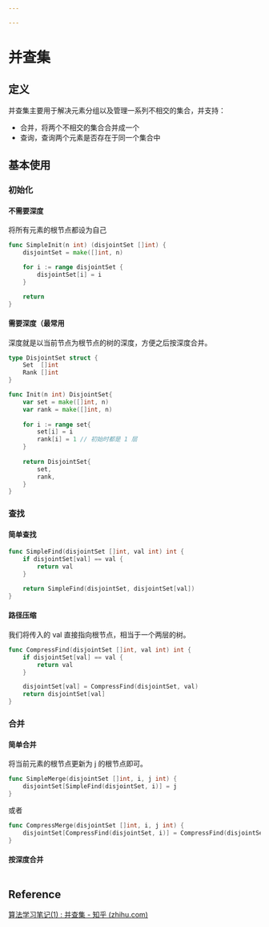 ```yaml
---

---
```


# 并查集

## 定义

并查集主要用于解决元素分组以及管理一系列不相交的集合，并支持：

- 合并，将两个不相交的集合合并成一个
- 查询，查询两个元素是否存在于同一个集合中



## 基本使用

### 初始化

#### 不需要深度

将所有元素的根节点都设为自己

```go
func SimpleInit(n int) (disjointSet []int) {
	disjointSet = make([]int, n)

	for i := range disjointSet {
		disjointSet[i] = i
	}

	return
}
```

#### 需要深度（最常用

深度就是以当前节点为根节点的树的深度，方便之后按深度合并。

```go
type DisjointSet struct {
	Set  []int
	Rank []int
}

func Init(n int) DisjointSet{
	var set = make([]int, n)
	var rank = make([]int, n)
	
	for i := range set{
		set[i] = i
		rank[i] = 1 // 初始时都是 1 层
	}
	
	return DisjointSet{
		set,
		rank,
	}
}
```





### 查找

#### 简单查找

```go
func SimpleFind(disjointSet []int, val int) int {
	if disjointSet[val] == val {
		return val
	}

	return SimpleFind(disjointSet, disjointSet[val])
}
```

#### 路径压缩

我们将传入的 val 直接指向根节点，相当于一个两层的树。

```go
func CompressFind(disjointSet []int, val int) int {
	if disjointSet[val] == val {
		return val
	}

	disjointSet[val] = CompressFind(disjointSet, val)
	return disjointSet[val]
}
```





### 合并

#### 简单合并

将当前元素的根节点更新为 j 的根节点即可。

```go
func SimpleMerge(disjointSet []int, i, j int) {
	disjointSet[SimpleFind(disjointSet, i)] = j
}
```

或者

```go
func CompressMerge(disjointSet []int, i, j int) {
	disjointSet[CompressFind(disjointSet, i)] = CompressFind(disjointSet, j)
}
```



#### 按深度合并

```go
```





## Reference

[算法学习笔记(1) : 并查集 - 知乎 (zhihu.com)](https://zhuanlan.zhihu.com/p/93647900)